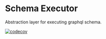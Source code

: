 Schema Executor
===============

Abstraction layer for executing graphql schema.

[![codecov](https://codecov.io/gh/x-graphql/schema-executor/graph/badge.svg?token=APZG4ZSZWQ)](https://codecov.io/gh/x-graphql/schema-executor)
